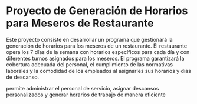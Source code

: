 # Proyecto de Generación de Horarios para Meseros de Restaurante
Este proyecto consiste en desarrollar un programa que gestionará la generación de horarios para los meseros de un restaurante.
El restaurante opera los 7 días de la semana con horarios específicos para cada día y con diferentes turnos asignados para los meseros.
El programa garantizará la cobertura adecuada del personal, el cumplimiento de las normativas laborales y la comodidad de los empleados al asignarles sus horarios y días de descanso.

permite administrar el personal de servicio,
asignar descansos personalizados y generar horarios de trabajo
de manera eficiente